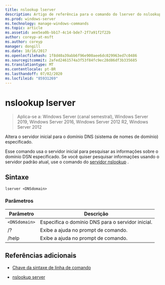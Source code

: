 ```yaml
---
title: nslookup lserver
description: Artigo de referência para o comando do lserver do nslookup, que altera o servidor inicial para o domínio DNS (sistema de nomes de domínio) especificado.
ms.prod: windows-server
ms.technology: manage-windows-commands
ms.topic: article
ms.assetid: aee5ea0b-bb17-4c14-bde7-2f7a91f2f22b
author: coreyp-at-msft
ms.author: coreyp
manager: dongill
ms.date: 10/16/2017
ms.openlocfilehash: 1f8d40a39abb6f96e900aee6dc029963ed7c0486
ms.sourcegitcommit: 2afed2461574a3f53f84fc9ec28d86df3b335685
ms.translationtype: MT
ms.contentlocale: pt-BR
ms.lasthandoff: 07/02/2020
ms.locfileid: "85931269"
---
```

# <a name="nslookup-lserver"></a>nslookup lserver

> Aplica-se a: Windows Server (canal semestral), Windows Server 2019, Windows Server 2016, Windows Server 2012 R2, Windows Server 2012

Altera o servidor inicial para o domínio DNS (sistema de nomes de domínio) especificado.

Esse comando usa o servidor inicial para pesquisar as informações sobre o domínio DSN especificado. Se você quiser pesquisar informações usando o servidor padrão atual, use o comando do [servidor nslookup](nslookup-server.md) .

## <a name="syntax"></a>Sintaxe

```
lserver <DNSdomain>
```

### <a name="parameters"></a>Parâmetros

| Parâmetro | Descrição |
| --------- | ----------- |
| `<DNSdomain>` | Especifica o domínio DNS para o servidor inicial. |
| /? | Exibe a ajuda no prompt de comando. |
| /help | Exibe a ajuda no prompt de comando. |

## <a name="additional-references"></a>Referências adicionais

- [Chave da sintaxe de linha de comando](command-line-syntax-key.md)

- [nslookup server](nslookup-server.md)
